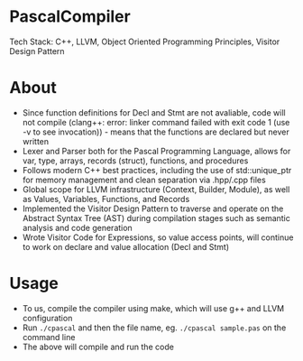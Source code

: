 # PascalCompiler
Tech Stack: C++, LLVM, Object Oriented Programming Principles, Visitor Design Pattern

# About
* Since function definitions for Decl and Stmt are not avaliable, code will not compile (clang++: error: linker command failed with exit code 1 (use -v to see invocation)) - means that the functions are declared but never written
* Lexer and Parser both for the Pascal Programming Language, allows for var, type, arrays, records (struct), functions, and procedures
* Follows modern C++ best practices, including the use of std::unique_ptr for memory management and clean separation via .hpp/.cpp files
* Global scope for LLVM infrastructure (Context, Builder, Module), as well as Values, Variables, Functions, and Records
* Implemented the Visitor Design Pattern to traverse and operate on the Abstract Syntax Tree (AST) during compilation stages such as semantic analysis and code generation
* Wrote Visitor Code for Expressions, so value access points, will continue to work on declare and value allocation (Decl and Stmt)

# Usage
* To us, compile the compiler using make, which will use g++ and LLVM configuration
* Run `./cpascal` and then the file name, eg. `./cpascal sample.pas` on the command line
* The above will compile and run the code
